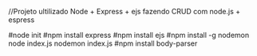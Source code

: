 //Projeto ultilizado Node + Express + ejs
fazendo CRUD com node.js + espress

#node init
#npm install express
#npm install ejs
#npm install -g nodemon
node index.js
nodemon index.js
#npm install body-parser
